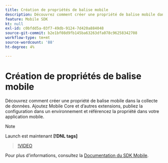```yaml
---
title: Création de propriétés de balise mobile
description: Découvrez comment créer une propriété de balise mobile dans la collecte de données. Ajoutez Mobile Core et d’autres extensions, publiez la configuration dans un environnement et référencez la propriété dans votre application mobile.
feature: Mobile SDK
kt: null
exl-id: c0bfdd5a-03f7-49db-9124-7d420a884048
source-git-commit: b2e1bf08d9fb145ba63263dfa078c96258342708
workflow-type: tm+mt
source-wordcount: '88'
ht-degree: 4%

---
```


# Création de propriétés de balise mobile

Découvrez comment créer une propriété de balise mobile dans la collecte de données. Ajoutez Mobile Core et d’autres extensions, publiez la configuration dans un environnement et référencez la propriété dans votre application mobile.

>[!NOTE]
>
> Launch est maintenant **[!DNL tags]**

>[!VIDEO](https://video.tv.adobe.com/v/26264/?quality=12&learn=on)

Pour plus d’informations, consultez la [Documentation du SDK Mobile](https://developer.adobe.com/client-sdks/documentation/).
